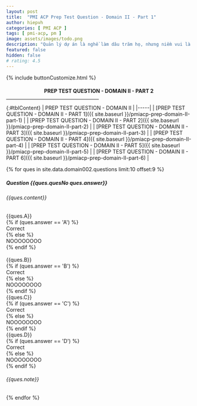 ```yaml
---
layout: post
title:  "PMI ACP Prep Test Question - Domain II - Part 1"
author: hiepvh
categories: [ PMI ACP ]
tags: [ pmi-acp, pm ]
image: assets/images/todo.png
description: "Quản lý dự án là nghề làm dâu trăm họ, nhưng niềm vui là được học hỏi mỗi ngày, mỗi giờ, mỗi thời điểm."
featured: false
hidden: false
# rating: 4.5
---
```


{% include  buttonCustomize.html %}

<!-- Title Block -->
<div id="titleBlock" style="text-align: center;">
  <h4 style="margin-bottom: 0px;"> PREP TEST QUESTION - DOMAIN II - PART 2</h4>
  <hr style="width: 50%;">
</div>

{:#tblContent}
| PREP TEST QUESTION - DOMAIN II |
|-----|
| [PREP TEST QUESTION - DOMAIN II - PART 1]({{ site.baseurl }}/pmiacp-prep-domain-II-part-1) |
| [PREP TEST QUESTION - DOMAIN II - PART 2]({{ site.baseurl }}/pmiacp-prep-domain-II-part-2) |
| [PREP TEST QUESTION - DOMAIN II - PART 3]({{ site.baseurl }}/pmiacp-prep-domain-II-part-3) |
| [PREP TEST QUESTION - DOMAIN II - PART 4]({{ site.baseurl }}/pmiacp-prep-domain-II-part-4) |
| [PREP TEST QUESTION - DOMAIN II - PART 5]({{ site.baseurl }}/pmiacp-prep-domain-II-part-5) |
| [PREP TEST QUESTION - DOMAIN II - PART 6]({{ site.baseurl }}/pmiacp-prep-domain-II-part-6) |

{% for ques in site.data.domain002.questions limit:10 offset:9 %}
<!-- QUESTION -->
<div class="text-card">
  <div class="heading">
    <h5>Question {{ques.quesNo ques.answer}} </h5>
    <h6>{{ques.content}}</h6>
  </div>

  <div class="headingAnswer">
    <!-- Answer A -->
    <div class="flip">
      <div class="flipContent">
        <div class="front">
          {{ques.A}}
        </div>
        {% if (ques.answer == 'A') %}
          <div class="back" style="display: block">Correct</div>
        {% else %}  
          <div class="back">NOOOOOOOO</div>
        {% endif %}
      </div>
    </div>
    <br class="clear" />
    <!-- Answer B -->
    <div class="flip">
      <div class="flipContent">
        <div class="front">
          {{ques.B}}
        </div>
        {% if (ques.answer == 'B') %}
          <div class="back" style="display: block">Correct</div>
        {% else %}  
          <div class="back">NOOOOOOOO</div>
        {% endif %}
      </div>
    </div>
    <!-- Answer C -->
    <div class="flip">
      <div class="flipContent">
        <div class="front">
          {{ques.C}}
        </div>
        {% if (ques.answer == 'C') %}
          <div class="back">Correct</div>
        {% else %}  
          <div class="back">NOOOOOOOO</div>
        {% endif %}
      </div>
    </div>
    <!-- Answer D -->
    <div class="flip">
      <div class="flipContent">
        <div class="front">
          {{ques.D}}
        </div>
        {% if (ques.answer == 'D') %}
          <div class="back">Correct</div>
        {% else %}  
          <div class="back">NOOOOOOOO</div>
        {% endif %}
      </div>
    </div>
    <!-- Note--> 
    <div class="text-box-note">
      <h6>{{ques.note}}</h6>
    </div>
  </div>

</div>
{% endfor %}